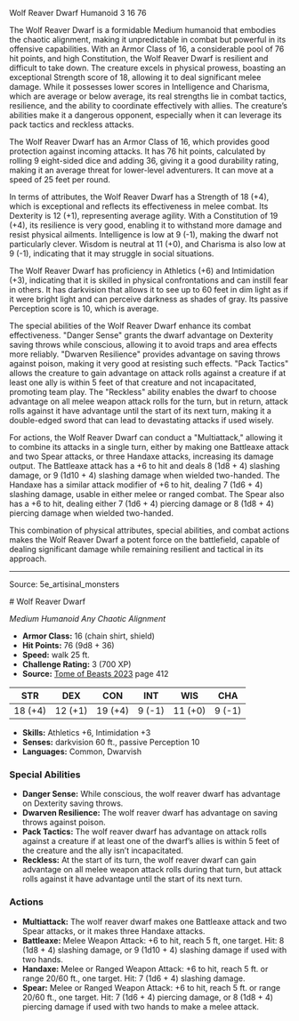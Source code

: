 <MonsterName/>Wolf Reaver Dwarf</MonsterName>
<CreatureType/>Humanoid</CreatureType>
<CR/>3</CR>
<AC/>16</AC>
<HP/>76</HP>
<summary>The Wolf Reaver Dwarf is a formidable Medium humanoid that embodies the chaotic alignment, making it unpredictable in combat but powerful in its offensive capabilities. With an Armor Class of 16, a considerable pool of 76 hit points, and high Constitution, the Wolf Reaver Dwarf is resilient and difficult to take down. The creature excels in physical prowess, boasting an exceptional Strength score of 18, allowing it to deal significant melee damage. While it possesses lower scores in Intelligence and Charisma, which are average or below average, its real strengths lie in combat tactics, resilience, and the ability to coordinate effectively with allies. The creature’s abilities make it a dangerous opponent, especially when it can leverage its pack tactics and reckless attacks.</summary>

<detail>

The Wolf Reaver Dwarf has an Armor Class of 16, which provides good protection against incoming attacks. It has 76 hit points, calculated by rolling 9 eight-sided dice and adding 36, giving it a good durability rating, making it an average threat for lower-level adventurers. It can move at a speed of 25 feet per round.

In terms of attributes, the Wolf Reaver Dwarf has a Strength of 18 (+4), which is exceptional and reflects its effectiveness in melee combat. Its Dexterity is 12 (+1), representing average agility. With a Constitution of 19 (+4), its resilience is very good, enabling it to withstand more damage and resist physical ailments. Intelligence is low at 9 (-1), making the dwarf not particularly clever. Wisdom is neutral at 11 (+0), and Charisma is also low at 9 (-1), indicating that it may struggle in social situations.

The Wolf Reaver Dwarf has proficiency in Athletics (+6) and Intimidation (+3), indicating that it is skilled in physical confrontations and can instill fear in others. It has darkvision that allows it to see up to 60 feet in dim light as if it were bright light and can perceive darkness as shades of gray. Its passive Perception score is 10, which is average.

The special abilities of the Wolf Reaver Dwarf enhance its combat effectiveness. "Danger Sense" grants the dwarf advantage on Dexterity saving throws while conscious, allowing it to avoid traps and area effects more reliably. "Dwarven Resilience" provides advantage on saving throws against poison, making it very good at resisting such effects. "Pack Tactics" allows the creature to gain advantage on attack rolls against a creature if at least one ally is within 5 feet of that creature and not incapacitated, promoting team play. The "Reckless" ability enables the dwarf to choose advantage on all melee weapon attack rolls for the turn, but in return, attack rolls against it have advantage until the start of its next turn, making it a double-edged sword that can lead to devastating attacks if used wisely.

For actions, the Wolf Reaver Dwarf can conduct a "Multiattack," allowing it to combine its attacks in a single turn, either by making one Battleaxe attack and two Spear attacks, or three Handaxe attacks, increasing its damage output. The Battleaxe attack has a +6 to hit and deals 8 (1d8 + 4) slashing damage, or 9 (1d10 + 4) slashing damage when wielded two-handed. The Handaxe has a similar attack modifier of +6 to hit, dealing 7 (1d6 + 4) slashing damage, usable in either melee or ranged combat. The Spear also has a +6 to hit, dealing either 7 (1d6 + 4) piercing damage or 8 (1d8 + 4) piercing damage when wielded two-handed.

This combination of physical attributes, special abilities, and combat actions makes the Wolf Reaver Dwarf a potent force on the battlefield, capable of dealing significant damage while remaining resilient and tactical in its approach.</detail>



---

Source: 5e_artisinal_monsters

<statblock>
# Wolf Reaver Dwarf

*Medium* *Humanoid* *Any Chaotic Alignment*

- **Armor Class:** 16 (chain shirt, shield)
- **Hit Points:** 76 (9d8 + 36)
- **Speed:** walk 25 ft.
- **Challenge Rating:** 3 (700 XP)
- **Source:** [Tome of Beasts 2023](https://koboldpress.com/kpstore/product/tome-of-beasts-1-2023-edition/) page 412

| STR | DEX | CON | INT | WIS | CHA |
| --- | --- | --- | --- | --- | --- |
| 18 (+4) | 12 (+1) | 19 (+4) | 9 (-1) | 11 (+0) | 9 (-1) |

- **Skills:** Athletics +6, Intimidation +3
- **Senses:** darkvision 60 ft., passive Perception 10
- **Languages:** Common, Dwarvish

### Special Abilities

- **Danger Sense:** While conscious, the wolf reaver dwarf has advantage on Dexterity saving throws.
- **Dwarven Resilience:** The wolf reaver dwarf has advantage on saving throws against poison.
- **Pack Tactics:** The wolf reaver dwarf has advantage on attack rolls against a creature if at least one of the dwarf’s allies is within 5 feet of the creature and the ally isn’t incapacitated.
- **Reckless:** At the start of its turn, the wolf reaver dwarf can gain advantage on all melee weapon attack rolls during that turn, but attack rolls against it have advantage until the start of its next turn.

### Actions

- **Multiattack:** The wolf reaver dwarf makes one Battleaxe attack and two Spear attacks, or it makes three Handaxe attacks.
- **Battleaxe:** Melee Weapon Attack: +6 to hit, reach 5 ft, one target. Hit: 8 (1d8 + 4) slashing damage, or 9 (1d10 + 4) slashing damage if used with two hands.
- **Handaxe:** Melee or Ranged Weapon Attack: +6 to hit, reach 5 ft. or range 20/60 ft., one target. Hit: 7 (1d6 + 4) slashing damage.
- **Spear:** Melee or Ranged Weapon Attack: +6 to hit, reach 5 ft. or range 20/60 ft., one target. Hit: 7 (1d6 + 4) piercing damage, or 8 (1d8 + 4) piercing damage if used with two hands to make a melee attack.
</statblock>


